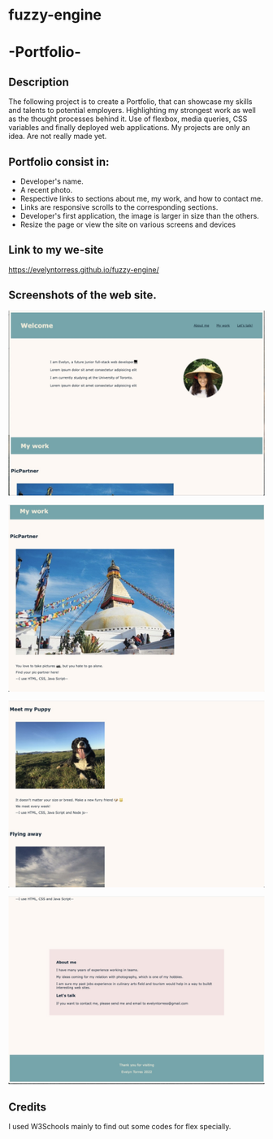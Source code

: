 # fuzzy-engine

# -Portfolio-
## Description

The following project is to create a Portfolio, that can showcase my skills and talents to potential employers.
Highlighting my strongest work as well as the thought processes behind it. 
Use of flexbox, media queries, CSS variables and finally deployed web applications.
My projects are only an idea. Are not really made yet.

## Portfolio consist in:
- Developer's name. 
- A recent photo. 
- Respective links to sections about me, my work, and how to contact me.
- Links are responsive scrolls to the corresponding sections.
- Developer's first application, the image is larger in size than the others.
- Resize the page or view the site on various screens and devices

## Link to my we-site

https://evelyntorress.github.io/fuzzy-engine/


## Screenshots of the web site.

![](assets/images/web-site1.jpeg)

![](assets/images/web-site2.jpeg)


![](assets/images/web-site3.jpeg)


![](assets/images/web-site4.jpeg)




## Credits
I used W3Schools mainly to find out some codes for flex specially.

